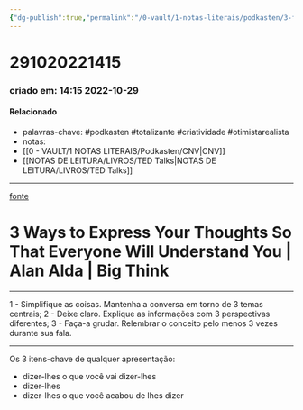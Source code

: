 ```yaml
---
{"dg-publish":true,"permalink":"/0-vault/1-notas-literais/podkasten/3-formas-infaliveis-de-se-expressar/","tags":["podkasten","totalizante","criatividade","otimistarealista"],"dgHomeLink":true,"dgShowLocalGraph":true,"dgShowFileTree":true,"dgEnableSearch":true}
---
```


# 291020221415
### criado em: 14:15 2022-10-29

#### Relacionado
- palavras-chave: #podkasten #totalizante #criatividade #otimistarealista 
- notas:
- [[0 - VAULT/1 NOTAS LITERAIS/Podkasten/CNV\|CNV]]
- [[NOTAS DE LEITURA/LIVROS/TED Talks\|NOTAS DE LEITURA/LIVROS/TED Talks]]
---

[fonte](https://www.youtube.com/watch?v=rrOnk0JnXW4)
# 3 Ways to Express Your Thoughts So That Everyone Will Understand You | Alan Alda | Big Think

---
1 - Simplifique as coisas. Mantenha a conversa em torno de 3 temas centrais;
2 - Deixe claro. Explique as informações com 3 perspectivas diferentes;
3 - Faça-a grudar. Relembrar o conceito pelo menos 3 vezes durante sua fala. 

---
Os 3 itens-chave de qualquer apresentação: 
- dizer-lhes o que você vai dizer-lhes 
- dizer-lhes 
- dizer-lhes o que você acabou de lhes dizer
